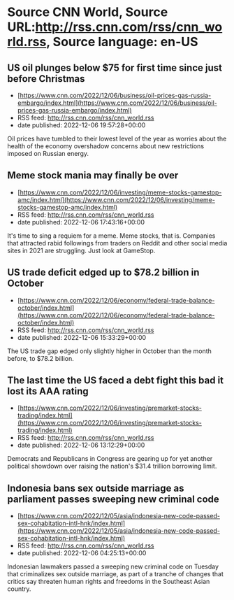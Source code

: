 # Source CNN World, Source URL:http://rss.cnn.com/rss/cnn_world.rss, Source language: en-US

## US oil plunges below $75 for first time since just before Christmas
 - [https://www.cnn.com/2022/12/06/business/oil-prices-gas-russia-embargo/index.html](https://www.cnn.com/2022/12/06/business/oil-prices-gas-russia-embargo/index.html)
 - RSS feed: http://rss.cnn.com/rss/cnn_world.rss
 - date published: 2022-12-06 19:57:28+00:00

Oil prices have tumbled to their lowest level of the year as worries about the health of the economy overshadow concerns about new restrictions imposed on Russian energy.

## Meme stock mania may finally be over
 - [https://www.cnn.com/2022/12/06/investing/meme-stocks-gamestop-amc/index.html](https://www.cnn.com/2022/12/06/investing/meme-stocks-gamestop-amc/index.html)
 - RSS feed: http://rss.cnn.com/rss/cnn_world.rss
 - date published: 2022-12-06 17:43:16+00:00

It's time to sing a requiem for a meme. Meme stocks, that is. Companies that attracted rabid followings from traders on Reddit and other social media sites in 2021 are struggling. Just look at GameStop.

## US trade deficit edged up to $78.2 billion in October
 - [https://www.cnn.com/2022/12/06/economy/federal-trade-balance-october/index.html](https://www.cnn.com/2022/12/06/economy/federal-trade-balance-october/index.html)
 - RSS feed: http://rss.cnn.com/rss/cnn_world.rss
 - date published: 2022-12-06 15:33:29+00:00

The US trade gap edged only slightly higher in October than the month before, to $78.2 billion.

## The last time the US faced a debt fight this bad it lost its AAA rating
 - [https://www.cnn.com/2022/12/06/investing/premarket-stocks-trading/index.html](https://www.cnn.com/2022/12/06/investing/premarket-stocks-trading/index.html)
 - RSS feed: http://rss.cnn.com/rss/cnn_world.rss
 - date published: 2022-12-06 13:12:29+00:00

Democrats and Republicans in Congress are gearing up for yet another political showdown over raising the nation's $31.4 trillion borrowing limit.

## Indonesia bans sex outside marriage as parliament passes sweeping new criminal code
 - [https://www.cnn.com/2022/12/05/asia/indonesia-new-code-passed-sex-cohabitation-intl-hnk/index.html](https://www.cnn.com/2022/12/05/asia/indonesia-new-code-passed-sex-cohabitation-intl-hnk/index.html)
 - RSS feed: http://rss.cnn.com/rss/cnn_world.rss
 - date published: 2022-12-06 04:25:13+00:00

Indonesian lawmakers passed a sweeping new criminal code on Tuesday that criminalizes sex outside marriage, as part of a tranche of changes that critics say threaten human rights and freedoms in the Southeast Asian country.
